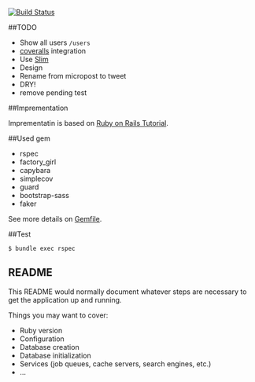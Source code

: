 [![Build Status](https://drone.io/github.com/toshimaru/Rails-4-Twitter-Clone/status.png)](https://drone.io/github.com/toshimaru/Rails-4-Twitter-Clone/latest)

##TODO

* Show all users `/users`
* [coveralls](https://coveralls.io/subscriptions) integration
* Use [Slim](http://slim-lang.com/)
* Design
* Rename from micropost to tweet
* DRY!
* remove pending test

##Imprementation

Imprementatin is based on [Ruby on Rails Tutorial](http://ruby.railstutorial.org/ruby-on-rails-tutorial-book).

##Used gem

* rspec
* factory_girl
* capybara
* simplecov
* guard
* bootstrap-sass
* faker

See more details on [Gemfile](https://github.com/toshimaru/Rails-4-Twitter-Clone/blob/master/Gemfile).

##Test

    $ bundle exec rspec

## README

This README would normally document whatever steps are necessary to get the
application up and running.

Things you may want to cover:

* Ruby version
* Configuration
* Database creation
* Database initialization
* Services (job queues, cache servers, search engines, etc.)
* ...
